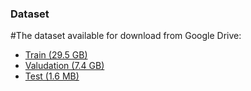 ### Dataset
#The dataset available for download from Google Drive: 
- [Train (29.5 GB)](https://drive.google.com/file/d/11ns8G-CScmKzJ7vFjeqeLIURD_QsTXIk/view?usp=sharing)  
- [Valudation (7.4 GB)](https://drive.google.com/file/d/11ns8G-CScmKzJ7vFjeqeLIURD_QsTXIk/view?usp=sharing)
- [Test  (1.6 MB)](https://drive.google.com/file/d/11ns8G-CScmKzJ7vFjeqeLIURD_QsTXIk/view?usp=sharing)


